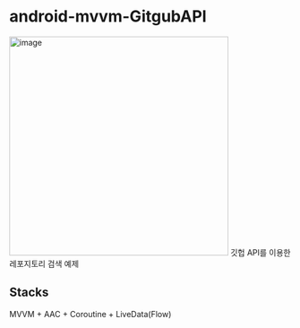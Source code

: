 # android-mvvm-GitgubAPI
<img width="391" alt="image" src="https://user-images.githubusercontent.com/70135188/208849593-1ad476ad-e5fc-456c-b048-739f4cd77f9a.png">
깃헙 API를 이용한 레포지토리 검색 예제

## Stacks
MVVM + AAC + Coroutine + LiveData(Flow)
